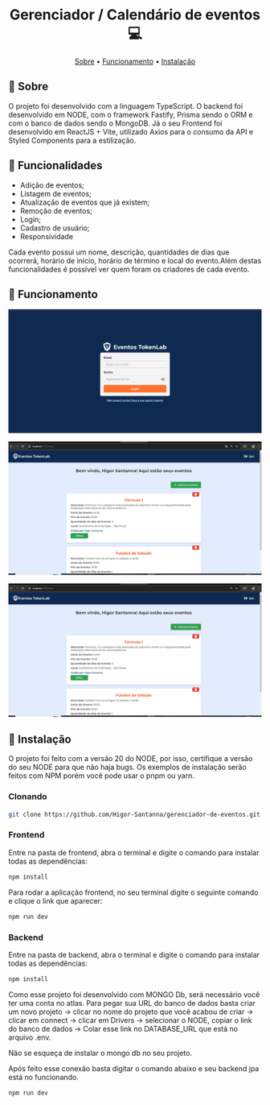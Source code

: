 [JAVASCRIPT__BADGE]: https://img.shields.io/badge/Javascript-000?style=for-the-badge&logo=javascript
[NODE__BADGE]: https://cdn4.iconfinder.com/data/icons/logos-3/454/nodejs-new-pantone-white-512.png
[PROJECT__BADGE]: https://img.shields.io/badge/📱Visit_this_project-000?style=for-the-badge&logo=project
[PROJECT__URL]: https://github.com/Fernanda-Kipper/Readme-Templates

<h1 align="center" style="font-weight: bold;">Gerenciador / Calendário de eventos 💻</h1>

<p align="center">
 <a href="#about">Sobre</a> • 
 <a href="#images">Funcionamento</a> • 
  <a href="#install">Instalação</a>
</p>

<h2 id="started">📌 Sobre</h2>

O projeto foi desenvolvido com a linguagem TypeScript. O backend foi desenvolvido em NODE, com o framework Fastify, Prisma sendo o ORM e com o banco de dados sendo o MongoDB. Já o seu Frontend foi desenvolvido em ReactJS + Vite, utilizado Axios para o consumo da API e Styled Components para a estilização.

<h2 id="started">📌 Funcionalidades</h2>

- Adição de eventos;
- Listagem de eventos;
- Atualização de eventos que já existem;
- Remoção de eventos;
- Login;
- Cadastro de usuário;
- Responsividade

Cada evento possui um nome, descrição, quantidades de dias que ocorrerá, horário de início, horário de término e local do evento.Além destas funcionalidades é possível ver quem foram os criadores de cada evento.

<h2 id="images">📍 Funcionamento</h2>

<p align="center">
    <img src="./images/image1.png" alt="Print da página de Login" width="600px">
</p>

<p align="center">
    <img src="./images/image3.gif" alt="Gif do update" width="600px">
</p>

<p align="center">
    <img src="./images/image2.gif" alt="Gif da adição e exclusão da tarefa" width="600px">
</p>

<h2 id="started">🚀 Instalação</h2>

O projeto foi feito com a versão 20 do NODE, por isso, certifique a versão do seu NODE para que não haja bugs.
Os exemplos de instalação serão feitos com NPM porém você pode usar o pnpm ou yarn.

<h3>Clonando</h3>

```bash
git clone https://github.com/Higor-Santanna/gerenciador-de-eventos.git
```

<h3>Frontend</h3>

Entre na pasta de frontend, abra o terminal e digite o comando para instalar todas as dependências:

```bash
npm install
```
Para rodar a aplicação frontend, no seu terminal digite o seguinte comando e clique o link que aparecer:

```bash
npm run dev
```

<h3>Backend</h3>

Entre na pasta de backend, abra o terminal e digite o comando para instalar todas as dependências:

```bash
npm install
```
Como esse projeto foi desenvolvido com MONGO Db, será necessário você ter uma conta no atlas. Para pegar sua URL do banco de dados basta criar um novo projeto -> clicar no nome do projeto que você acabou de criar -> clicar em connect -> clicar em Drivers -> selecionar o NODE, copiar o link do banco de dados -> Colar esse link no DATABASE_URL que está no arquivo .env.

Não se esqueça de instalar o mongo db no seu projeto.

Após feito esse conexão basta digitar o comando abaixo e seu backend jpa está no funcionando.

```bash
npm run dev
```